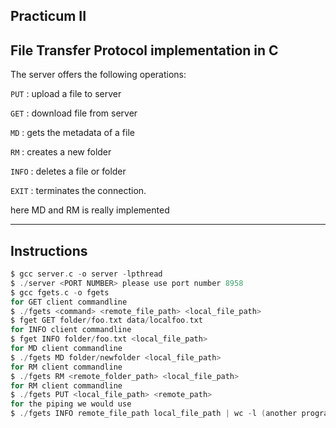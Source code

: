 Practicum II
-------------------------------------------------------------------------------------------------------------------------------------------------------------------------
File Transfer Protocol implementation in C
-------------------------------------------------------------------------------------------------------------------------------------------------------------------------
The server offers the following operations:

```PUT``` : upload a file to server

```GET``` : download file from server

```MD``` : gets the metadata of a file

```RM``` : creates a new folder

```INFO``` : deletes a file or folder

```EXIT``` : terminates the connection.

here MD and RM is really implemented

-------------------------------------------------------------------------------------------------------------------------------------------------------------------------
Instructions
-------------------------------------------------------------------------------------------------------------------------------------------------------------------------
```c
$ gcc server.c -o server -lpthread
$ ./server <PORT NUMBER> please use port number 8958
$ gcc fgets.c -o fgets
for GET client commandline
$ ./fgets <command> <remote_file_path> <local_file_path>
$ fget GET folder/foo.txt data/localfoo.txt
for INFO client commandline
$ fget INFO folder/foo.txt <local_file_path>
for MD client commandline
$ ./fgets MD folder/newfolder <local_file_path>
for RM client commandline
$ ./fgets RM <remote_folder_path> <local_file_path>
for RM client commandline
$ ./fgets PUT <local_file_path> <remote_path>
for the piping we would use
$ ./fgets INFO remote_file_path local_file_path | wc -l (another program that can be used in this command line. It will list the files in the current directory along with additional information such as file permissions, owner, group, size, and modification time.)


```

